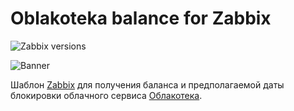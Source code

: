 # Oblakoteka balance for Zabbix

![Zabbix versions](https://img.shields.io/badge/Zabbix_versions-5.0,%205.4,%206.0-green.svg?style=flat)

![Banner](https://repository-images.githubusercontent.com/433794066/59837f9d-2ddc-4084-80e1-939c545535a2)

Шаблон [Zabbix](https://www.zabbix.com/) для получения баланса и предполагаемой даты блокировки облачного сервиса [Облакотека](https://oblakoteka.ru/).
